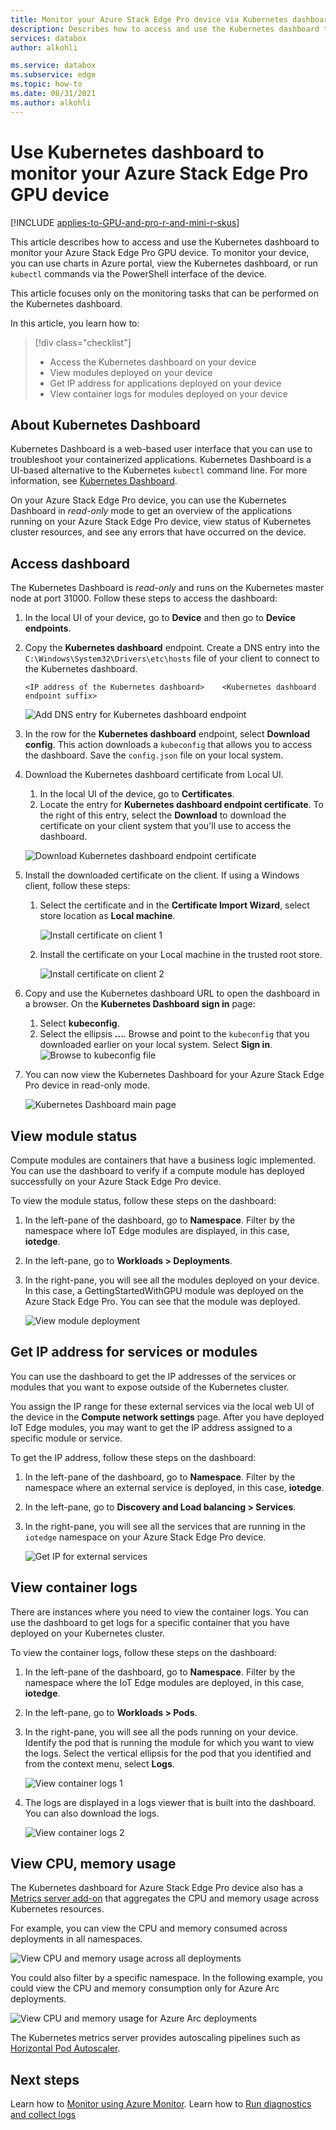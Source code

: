 ```yaml
---
title: Monitor your Azure Stack Edge Pro device via Kubernetes dashboard | Microsoft Docs 
description: Describes how to access and use the Kubernetes dashboard to monitor your Azure Stack Edge Pro device.
services: databox
author: alkohli

ms.service: databox
ms.subservice: edge
ms.topic: how-to
ms.date: 08/31/2021
ms.author: alkohli
---
```

# Use Kubernetes dashboard to monitor your Azure Stack Edge Pro GPU device

[!INCLUDE [applies-to-GPU-and-pro-r-and-mini-r-skus](../../includes/azure-stack-edge-applies-to-gpu-pro-r-mini-r-sku.md)]

This article describes how to access and use the Kubernetes dashboard to monitor your Azure Stack Edge Pro GPU device. To monitor your device, you can use charts in Azure portal, view the Kubernetes dashboard, or run `kubectl` commands via the PowerShell interface of the device. 

This article focuses only on the monitoring tasks that can be performed on the Kubernetes dashboard.

In this article, you learn how to:

> [!div class="checklist"]
>
> * Access the Kubernetes dashboard on your device
> * View modules deployed on your device
> * Get IP address for applications deployed on your device
> * View container logs for modules deployed on your device


## About Kubernetes Dashboard

Kubernetes Dashboard is a web-based user interface that you can use to troubleshoot your containerized applications. Kubernetes Dashboard is a UI-based alternative to the Kubernetes `kubectl` command line. For more information, see [Kubernetes Dashboard](https://kubernetes.io/docs/tasks/access-application-cluster/web-ui-dashboard/). 

On your Azure Stack Edge Pro device, you can use the Kubernetes Dashboard in *read-only* mode to get an overview of the applications running on your Azure Stack Edge Pro device, view status of Kubernetes cluster resources, and see any errors that have occurred on the device.

## Access dashboard

The Kubernetes Dashboard is *read-only* and runs on the Kubernetes master node at port 31000. Follow these steps to access the dashboard: 

1. In the local UI of your device, go to **Device** and then go to **Device endpoints**. 
1. Copy the **Kubernetes dashboard** endpoint. Create a DNS entry into the `C:\Windows\System32\Drivers\etc\hosts` file of your client to connect to the Kubernetes dashboard. 

    `<IP address of the Kubernetes dashboard>    <Kubernetes dashboard endpoint suffix>` 
        
    ![Add DNS entry for Kubernetes dashboard endpoint](./media/azure-stack-edge-gpu-monitor-kubernetes-dashboard/add-domain-name-service-entry-hosts-1.png) 

1. In the row for the **Kubernetes dashboard** endpoint, select **Download config**. This action downloads a `kubeconfig` that allows you to access the dashboard. Save the `config.json` file on your local system.   

1. Download the Kubernetes dashboard certificate from Local UI. 
    1. In the local UI of the device, go to **Certificates**.
    1. Locate the entry for **Kubernetes dashboard endpoint certificate**. To the right of this entry, select the **Download** to download the certificate on your client system that you'll use to access the dashboard. 

    ![Download Kubernetes dashboard endpoint certificate](./media/azure-stack-edge-gpu-monitor-kubernetes-dashboard/download-kubernetes-dashboard-endpoint-certificate-1.png)  

1. Install the downloaded certificate on the client. If using a Windows client, follow these steps: 
    1. Select the certificate and in the **Certificate Import Wizard**, select store location as **Local machine**. 

        ![Install certificate on client 1](media/azure-stack-edge-gpu-edge-container-registry/install-certificate-1.png) 
    
    1. Install the certificate on your Local machine in the trusted root store. 

        ![Install certificate on client 2](media/azure-stack-edge-gpu-edge-container-registry/install-certificate-2.png) 
1. Copy and use the Kubernetes dashboard URL to open the dashboard in a browser. On the **Kubernetes Dashboard sign in** page:
    
    1. Select **kubeconfig**. 
    1. Select the ellipsis **...**. Browse and point to the `kubeconfig` that you downloaded earlier on your local system. Select **Sign in**.
        ![Browse to kubeconfig file](./media/azure-stack-edge-gpu-monitor-kubernetes-dashboard/kubernetes-dashboard-sign-in-2.png)    

6. You can now view the Kubernetes Dashboard for your Azure Stack Edge Pro device in read-only mode.

    ![Kubernetes Dashboard main page](./media/azure-stack-edge-gpu-monitor-kubernetes-dashboard/kubernetes-dashboard-main-page-1.png)

## View module status

Compute modules are containers that have a business logic implemented. You can use the dashboard to verify if a compute module has deployed successfully on your Azure Stack Edge Pro device.

To view the module status, follow these steps on the dashboard:

1. In the left-pane of the dashboard, go to **Namespace**. Filter by the namespace where IoT Edge modules are displayed, in this case, **iotedge**.
1. In the left-pane, go to **Workloads > Deployments**.
1. In the right-pane, you will see all the modules deployed on your device. In this case, a GettingStartedWithGPU module was deployed on the Azure Stack Edge Pro. You can see that the module was deployed.

    ![View module deployment](./media/azure-stack-edge-gpu-monitor-kubernetes-dashboard/kubernetes-view-module-deployment-1.png)

 
## Get IP address for services or modules

You can use the dashboard to get the IP addresses of the services or modules that you want to expose outside of the Kubernetes cluster. 

You assign the IP range for these external services via the local web UI of the device in the **Compute network settings** page. After you have deployed IoT Edge modules, you may want to get the IP address assigned to a specific module or service. 

To get the IP address, follow these steps on the dashboard:

1. In the left-pane of the dashboard, go to **Namespace**. Filter by the namespace where an external service is deployed, in this case, **iotedge**.
1. In the left-pane, go to **Discovery and Load balancing > Services**.
1. In the right-pane, you will see all the services that are running in the `iotedge` namespace on your Azure Stack Edge Pro device.

    ![Get IP for external services](./media/azure-stack-edge-gpu-monitor-kubernetes-dashboard/kubernetes-get-ip-external-service-1.png)

## View container logs

There are instances where you need to view the container logs. You can use the dashboard to get logs for a specific container that you have deployed on your Kubernetes cluster.

To view the container logs, follow these steps on the dashboard:

1. In the left-pane of the dashboard, go to **Namespace**. Filter by the namespace where the IoT Edge modules are deployed, in this case, **iotedge**.
1. In the left-pane, go to **Workloads > Pods**.
1. In the right-pane, you will see all the pods running on your device. Identify the pod that is running the module for which you want to view the logs. Select the vertical ellipsis for the pod that you identified and from the context menu, select **Logs**.

    ![View container logs 1](./media/azure-stack-edge-gpu-monitor-kubernetes-dashboard/kubernetes-view-container-logs-1.png)

1. The logs are displayed in a logs viewer that is built into the dashboard. You can also download the logs.

    ![View container logs 2](./media/azure-stack-edge-gpu-monitor-kubernetes-dashboard/kubernetes-view-container-logs-1.png)
    

## View CPU, memory usage

The Kubernetes dashboard for Azure Stack Edge Pro device also has a [Metrics server add-on](https://kubernetes.io/docs/tasks/debug-application-cluster/resource-metrics-pipeline/) that aggregates the CPU and memory usage across Kubernetes resources.
 
For example, you can view the CPU and memory consumed across deployments in all namespaces. 

![View CPU and memory usage across all deployments](./media/azure-stack-edge-gpu-monitor-kubernetes-dashboard/view-cpu-memory-all-1.png)

You could also filter by a specific namespace. In the following example, you could view the CPU and memory consumption only for Azure Arc deployments.  

![View CPU and memory usage for Azure Arc deployments](./media/azure-stack-edge-gpu-monitor-kubernetes-dashboard/view-cpu-memory-azure-arc-1.png)

The Kubernetes metrics server provides autoscaling pipelines such as [Horizontal Pod Autoscaler](https://kubernetes.io/docs/tasks/run-application/horizontal-pod-autoscale/).


## Next steps

Learn how to [Monitor using Azure Monitor](azure-stack-edge-gpu-enable-azure-monitor.md).
Learn how to [Run diagnostics and collect logs](azure-stack-edge-gpu-troubleshoot.md)
